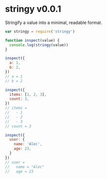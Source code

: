 
# stringy v0.0.1 

Stringify a value into a minimal, readable format.

```js
var stringy = require('stringy')

function inspect(value) {
  console.log(stringy(value))
}

inspect({
  a: 1,
  b: 2,
})
// a = 1
// b = 2

inspect({
  items: [1, 2, 3],
  count: 3,
})
// items =
//   - 1
//   - 2
//   - 3
// count = 3

inspect({
  user: {
    name: 'Alec',
    age: 23,
  }
})
// user =
//   name = "Alec"
//   age = 23
```

